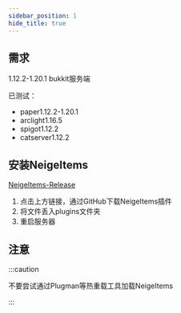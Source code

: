 ```yaml
---
sidebar_position: 1
hide_title: true
---
```


## 需求

1.12.2-1.20.1 bukkit服务端

已测试：
* paper1.12.2-1.20.1
* arclight1.16.5
* spigot1.12.2
* catserver1.12.2

## 安装NeigeItems

[NeigeItems-Release](https://github.com/Neige7/NeigeItems-Kotlin/releases)

1. 点击上方链接，通过GitHub下载NeigeItems插件
2. 将文件丢入plugins文件夹
3. 重启服务器

## 注意

:::caution

不要尝试通过Plugman等热重载工具加载NeigeItems

:::
